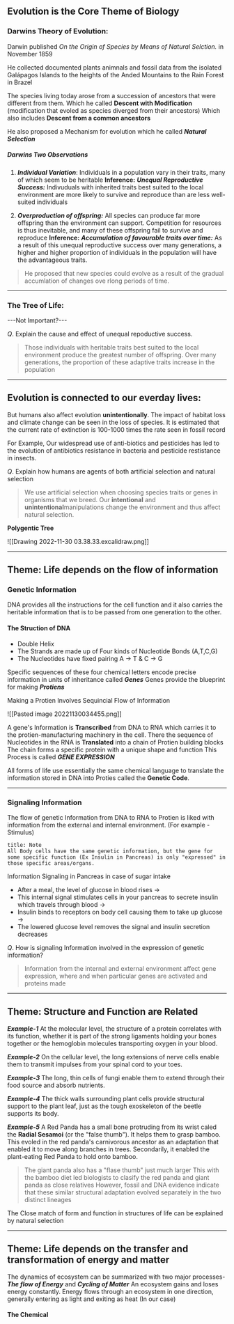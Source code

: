 
## Evolution is the Core Theme of Biology

### Darwins Theory of Evolution:

Darwin published *On the Origin of Species by Means of Natural Selction.* in November 1859

He collected documented plants animnals and fossil data from the isolated Galápagos Islands to the heights of the Anded Mountains to the Rain Forest in Brazel

The species living today arose from a succession of ancestors that were
different from them.
Which he called **Descent with Modification** (modification that evoled as species diverged from their ancestors)
Which also includes **Descent from a common ancestors**

He also proposed a Mechanism for evolution which he called ***Natural Selection***	   

##### Darwins Two Observations

1. ***Individual Variation***: Individuals in a population vary in their traits, many of which seem to be heritable
	   **Inference:** 
	   ***Unequal Reproductive Success:*** Indivuduals with inherited traits best suited to the local environment are more likely to survive and reproduce than are less well-suited individuals
 
 2. ***Overproduction of offspring:*** All species can produce far more offspring than the environment can support. Competition for resources is thus inevitable, and many of these offspring fail to survive and reproduce
	   **Inference:**
	   ***Accumulation of favourable traits over time:*** As a result of this unequal reproductive success over many generations, a higher and higher proportion of individuals in the population will have the advantageous traits.

>He proposed that new species could evolve as a result of the gradual accumlation of changes ove rlong periods of time.

--------------------------------------

### The Tree of Life:

---Not Important?---

$Q.$ Explain the cause and effect of unequal repoductive success.
> Those individuals with heritable traits best suited to the local environment produce the greatest number of offspring. Over many generations, the proportion of these adaptive traits increase in the population

-------------------------------------

## Evolution is connected to our everday lives:

But humans also affect evolution **unintentionally**. The impact of habitat loss and climate change can be seen in the loss of species.
It is estimated that the current rate of extinction is 100-1000 times the rate seen in fossil record

For Example,
Our widespread use of anti-biotics and pesticides has led to the evolution of antibiotics resistance in bacteria and pesticide restistance in insects.

$Q.$ Explain how humans are agents of both artificial selection and natural selection
> We use artificial selection when choosing species traits or genes in organisms that we breed. Our **intentional** and **unintentional**manipulations change the environment and thus affect natural selection.

**Polygentic Tree**

![[Drawing 2022-11-30 03.38.33.excalidraw.png]]

----------------------------------

## Theme: Life depends on the flow of information

### Genetic Information

DNA provides all the instructions for the cell function and it also carries the heritable information that is to be passed from one generation to the other.

#### The Struction of DNA
- Double Helix
- The Strands are made up of Four kinds of Nucleotide Bonds (A,T,C,G)
- The Nucleotides have fixed pairing 
   A $\rightarrow$ T   &   C $\rightarrow$ G

Specific sequences of these four chemical letters encode precise information in units of inheritance called ***Genes***
Genes provide the blueprint for making ***Protiens***

Making a Protien Involves Sequincial Flow of Information

![[Pasted image 20221130034455.png]]

A gene's Information is **Transcribed** from DNA to RNA which carries it to the protien-manufacturing machinery in the cell.
There the sequence of Nucleotides in the RNA is **Translated** into a chain of Protien building blocks
The chain forms a specific protein with a unique shape and function
This Process is called ***GENE EXPRESSION***

All forms of life use essentially the same chemical language to translate the information stored in DNA into Proties called the **Genetic Code**.

----------------------------------

### Signaling Information

The flow of genetic Information from DNA to RNA to Protien is liked with information from the external and internal environment.
(For example - Stimulus)

```ad-note
title: Note
All Body cells have the same genetic information, but the gene for some specific function (Ex Insulin in Pancreas) is only "expressed" in those specific areas/organs.
```

Information Signaling in Pancreas in case of sugar intake
- After a meal, the level of glucose in blood rises $\rightarrow$
- This internal signal stimulates cells in your pancreas to secrete insulin which travels through blood $\rightarrow$ 
- Insulin binds to receptors on body cell causing them to take up glucose $\rightarrow$
- The lowered glucose level removes the signal and insulin secretion decreases

$Q.$ How is signaling Information involved in the expression of genetic information?
> Information from the internal and external environment affect gene expression, where and when particular genes are activated and proteins made

------------------------------------

## Theme: Structure and Function are Related

***Example-1***
At the molecular level, the structure of a protein correlates with its function, whether it is part of the strong ligaments holding your bones together or the hemoglobin molecules transporting oxygen in your blood.

***Example-2***
On the cellular level, the long extensions of nerve cells enable them to transmit impulses from your spinal cord to your toes.

***Example-3***
The long, thin cells of fungi enable them to extend through their food source and absorb nutrients.

***Example-4***
The thick walls surrounding plant cells provide structural support to the plant leaf, just as the tough exoskeleton of the beetle supports its body.

***Example-5***
A Red Panda has a small bone protruding from its wrist caled the **Radial Sesamoi** (or the "false thumb").
It helps them to grasp bamboo. This evoled in the red panda's carnivorous ancestor as an adaptation that enabled it to move along branches in trees.
Secondarily, it enabled the plant-eating Red Panda to hold onto bamboo.
> The giant panda also has a "flase thumb" just much larger
> This with the bamboo diet led biologists to clasify the red panda and giant panda as close relatives
> However, fossil and DNA evidence indicate that these similar structural adaptation evolved separately in the two distinct lineages

The Close match of form and function in structures of life can be explained by natural selection

------------------------------------------

## Theme: Life depends on the transfer and transformation of energy and matter

The dynamics of ecosystem can be summarized with two major processes-
***The flow of Energy*** and ***Cycling of Matter***
An ecosystem gains and loses energy constantly.
Energy flows through an ecosystem in one direction, generally entering as light and exiting as heat (In our case) 

#### The Chemical 





